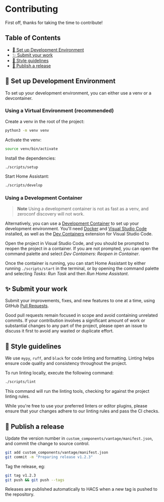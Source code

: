 # Contributing

First off, thanks for taking the time to contribute!

## Table of Contents
<!-- START doctoc generated TOC please keep comment here to allow auto update -->
<!-- DON'T EDIT THIS SECTION, INSTEAD RE-RUN doctoc TO UPDATE -->

- [🔨 Set up Development Environment](#-set-up-development-environment)
- [✨ Submit your work](#-submit-your-work)
- [🎨 Style guidelines](#-style-guidelines)
- [🚀 Publish a release](#-publish-a-release)

<!-- END doctoc generated TOC please keep comment here to allow auto update -->

## 🔨 Set up Development Environment

To set up your development environment, you can either use a venv or a devcontainer.

### Using a Virtual Environment (recommended)

Create a venv in the root of the project:

```bash
python3 -m venv venv
```

Activate the venv:

```bash
source venv/bin/activate
```

Install the dependencies:

```bash
./scripts/setup
```

Start Home Assistant:

```bash
./scripts/develop
```

### Using a Development Container

> **Note**
> Using a development container is not as fast as a venv, and zeroconf discovery will not work.

Alternatively, you can use a [Development Container](https://containers.dev/) to set up your development environment. You'll need [Docker](https://www.docker.com/) and [Visual Studio Code](https://code.visualstudio.com/) installed, as well as the [Dev Containers](https://marketplace.visualstudio.com/items?itemName=ms-vscode-remote.remote-containers) extension for Visual Studio Code.

Open the project in Visual Studio Code, and you should be prompted to reopen the project in a container. If you are not prompted, you can open the command palette and select *Dev Containers: Reopen in Container*.

Once the container is running, you can start Home Assistant by either running `./scripts/start` in the terminal, or by opening the command palette and selecting *Tasks: Run Task* and then *Run Home Assistant*.

## ✨ Submit your work

Submit your improvements, fixes, and new features to one at a time, using GitHub [Pull Requests](https://docs.github.com/pull-requests/collaborating-with-pull-requests/proposing-changes-to-your-work-with-pull-requests/about-pull-requests).

Good pull requests remain focused in scope and avoid containing unrelated commits. If your contribution involves a significant amount of work or substantial changes to any part of the project, please open an issue to discuss it first to avoid any wasted or duplicate effort.

## 🎨 Style guidelines

We use `mypy`, `ruff`, and `black` for code linting and formatting. Linting helps ensure code quality and consistency throughout the project.

To run linting locally, execute the following command:

```bash
./scripts/lint
```

This command will run the linting tools, checking for against the project linting rules.

While you're free to use your preferred linters or editor plugins, please ensure that your changes adhere to our linting rules and pass the CI checks.

## 🚀 Publish a release

Update the version number in `custom_components/vantage/manifest.json`, and commit the change to source control.

```bash
git add custom_components/vantage/manifest.json
git commit -m "Preparing release v1.2.3"
```

Tag the release, eg:

```bash
git tag v1.2.3
git push && git push --tags
```

Releases are published automatically to HACS when a new tag is pushed to the repository.

